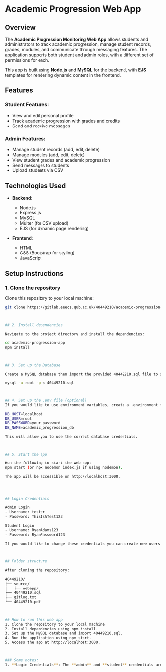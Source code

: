 # Academic Progression Web App

## Overview

The **Academic Progression Monitoring Web App** allows students and administrators to track academic progression, manage student records, grades, modules, and communicate through messaging features. The application supports both student and admin roles, with a different set of permissions for each.

This app is built using **Node.js** and **MySQL** for the backend, with **EJS** templates for rendering dynamic content in the frontend.

## Features

### Student Features:
- View and edit personal profile
- Track academic progression with grades and credits
- Send and receive messages

### Admin Features:
- Manage student records (add, edit, delete)
- Manage modules (add, edit, delete)
- View student grades and academic progression
- Send messages to students
- Upload students via CSV

## Technologies Used

- **Backend**:
  - Node.js
  - Express.js
  - MySQL
  - Multer (for CSV upload)
  - EJS (for dynamic page rendering)

- **Frontend**:
  - HTML
  - CSS (Bootstrap for styling)
  - JavaScript

## Setup Instructions

### 1. Clone the repository

Clone this repository to your local machine:

```bash
git clone https://gitlab.eeecs.qub.ac.uk/40449210/academic-progression-app.git



## 2. Install dependencies

Navigate to the project directory and install the dependencies:

cd academic-progression-app
npm install



## 3. Set up the Database

Create a MySQL database then import the provided 40449210.sql file to set up the tables in the database.

mysql -u root -p < 40449210.sql



## 4. Set up the .env file (optional)
If you would like to use environment variables, create a .environment file in the root directory with the following content:

DB_HOST=localhost
DB_USER=root
DB_PASSWORD=your_password
DB_NAME=academic_progression_db

This will allow you to use the correct database credentials.



## 5. Start the app

Run the following to start the web app:
npm start (or npx nodemon index.js if using nodemon).

The app will be accessible on http://localhost:3000.




## Login Credentials

Admin Login
- Username: tester
- Password: ThisIsATest123

Student Login
- Username: RyanAdams123
- Password: RyanPassword123

If you would like to change these credentials you can create new users via the admin dashboard or do this in the database directly.



## Folder structure

After cloning the repository:

40449210/
├── source/
│   ├── webapp/
├── 40449210.sql
├── gitlog.txt
└── 40449210.pdf



## How to run this web app
1. Clone the repository to your local machine
2. Install dependencies using npm install.
3. Set up the MySQL database and import 40449210.sql.
4. Run the application using npm start.
5. Access the app at http://localhost:3000.



### Some notes:
1. **Login Credentials**: The **admin** and **student** credentials are pre-set, but the examiner can modify these through the admin dashboard or in the database directly if necessary.
